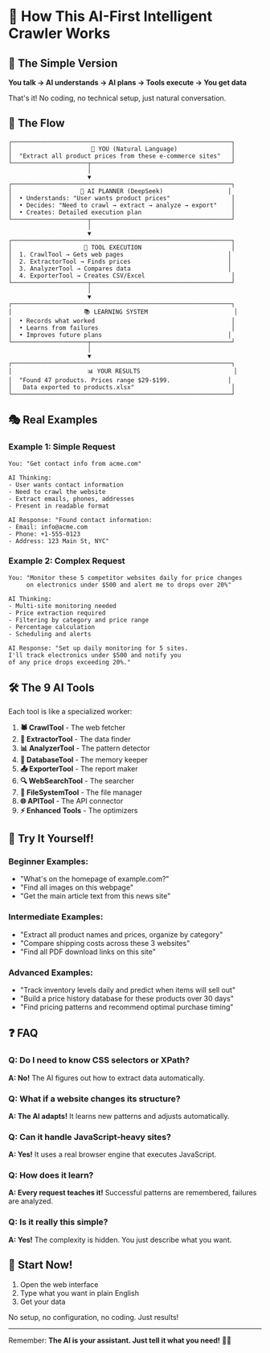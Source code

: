 # 🧠 How This AI-First Intelligent Crawler Works

## 🎯 The Simple Version

**You talk → AI understands → AI plans → Tools execute → You get data**

That's it! No coding, no technical setup, just natural conversation.

## 🔄 The Flow

```
┌─────────────────────────────────────────────────────────────┐
│                      👤 YOU (Natural Language)               │
│  "Extract all product prices from these e-commerce sites"   │
└─────────────────────┬───────────────────────────────────────┘
                      │
                      ▼
┌─────────────────────────────────────────────────────────────┐
│                   🧠 AI PLANNER (DeepSeek)                  │
│  • Understands: "User wants product prices"                 │
│  • Decides: "Need to crawl → extract → analyze → export"    │
│  • Creates: Detailed execution plan                         │
└─────────────────────┬───────────────────────────────────────┘
                      │
                      ▼
┌─────────────────────────────────────────────────────────────┐
│                    🔧 TOOL EXECUTION                         │
│  1. CrawlTool → Gets web pages                             │
│  2. ExtractorTool → Finds prices                           │
│  3. AnalyzerTool → Compares data                           │
│  4. ExporterTool → Creates CSV/Excel                        │
└─────────────────────┬───────────────────────────────────────┘
                      │
                      ▼
┌─────────────────────────────────────────────────────────────┐
│                    📚 LEARNING SYSTEM                        │
│  • Records what worked                                      │
│  • Learns from failures                                     │
│  • Improves future plans                                   │
└─────────────────────┬───────────────────────────────────────┘
                      │
                      ▼
┌─────────────────────────────────────────────────────────────┐
│                     📊 YOUR RESULTS                          │
│  "Found 47 products. Prices range $29-$199.                │
│   Data exported to products.xlsx"                           │
└─────────────────────────────────────────────────────────────┘
```

## 🎭 Real Examples

### Example 1: Simple Request
```
You: "Get contact info from acme.com"

AI Thinking: 
- User wants contact information
- Need to crawl the website
- Extract emails, phones, addresses
- Present in readable format

AI Response: "Found contact information:
- Email: info@acme.com
- Phone: +1-555-0123
- Address: 123 Main St, NYC"
```

### Example 2: Complex Request
```
You: "Monitor these 5 competitor websites daily for price changes 
     on electronics under $500 and alert me to drops over 20%"

AI Thinking:
- Multi-site monitoring needed
- Price extraction required
- Filtering by category and price range
- Percentage calculation
- Scheduling and alerts

AI Response: "Set up daily monitoring for 5 sites.
I'll track electronics under $500 and notify you
of any price drops exceeding 20%."
```

## 🛠️ The 9 AI Tools

Each tool is like a specialized worker:

1. **🕷️ CrawlTool** - The web fetcher
2. **📝 ExtractorTool** - The data finder  
3. **📊 AnalyzerTool** - The pattern detector
4. **💾 DatabaseTool** - The memory keeper
5. **📤 ExporterTool** - The report maker
6. **🔍 WebSearchTool** - The searcher
7. **📁 FileSystemTool** - The file manager
8. **🌐 APITool** - The API connector
9. **⚡ Enhanced Tools** - The optimizers

## 🧪 Try It Yourself!

### Beginner Examples:
- "What's on the homepage of example.com?"
- "Find all images on this webpage"
- "Get the main article text from this news site"

### Intermediate Examples:
- "Extract all product names and prices, organize by category"
- "Compare shipping costs across these 3 websites"
- "Find all PDF download links on this site"

### Advanced Examples:
- "Track inventory levels daily and predict when items will sell out"
- "Build a price history database for these products over 30 days"
- "Find pricing patterns and recommend optimal purchase timing"

## ❓ FAQ

### Q: Do I need to know CSS selectors or XPath?
**A: No!** The AI figures out how to extract data automatically.

### Q: What if a website changes its structure?
**A: The AI adapts!** It learns new patterns and adjusts automatically.

### Q: Can it handle JavaScript-heavy sites?
**A: Yes!** It uses a real browser engine that executes JavaScript.

### Q: How does it learn?
**A: Every request teaches it!** Successful patterns are remembered, failures are analyzed.

### Q: Is it really this simple?
**A: Yes!** The complexity is hidden. You just describe what you want.

## 🚀 Start Now!

1. Open the web interface
2. Type what you want in plain English
3. Get your data

No setup, no configuration, no coding. Just results!

---

Remember: **The AI is your assistant. Just tell it what you need!** 🤖✨
